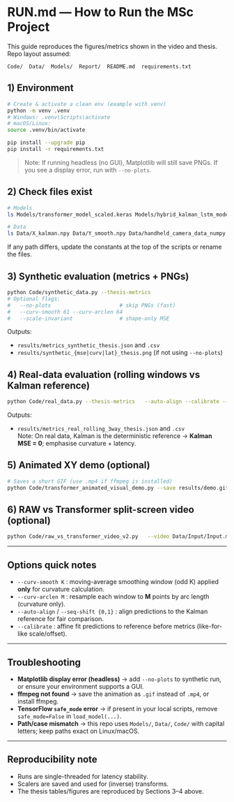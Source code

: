 # RUN.md — How to Run the MSc Project

This guide reproduces the figures/metrics shown in the video and thesis.  
Repo layout assumed:
```
Code/  Data/  Models/  Report/  README.md  requirements.txt
```

## 1) Environment

```bash
# Create & activate a clean env (example with venv)
python -m venv .venv
# Windows: .venv\Scripts\activate
# macOS/Linux:
source .venv/bin/activate

pip install --upgrade pip
pip install -r requirements.txt
```

> Note: If running headless (no GUI), Matplotlib will still save PNGs. If you see a display error, run with `--no-plots`.

## 2) Check files exist

```bash
# Models
ls Models/transformer_model_scaled.keras Models/hybrid_kalman_lstm_model.h5    Models/transformer_x_scaler.pkl Models/transformer_y_scaler.pkl

# Data
ls Data/X_kalman.npy Data/Y_smooth.npy Data/handheld_camera_data_numpy.npy
```

If any path differs, update the constants at the top of the scripts or rename the files.

## 3) Synthetic evaluation (metrics + PNGs)

```bash
python Code/synthetic_data.py --thesis-metrics
# Optional flags:
#   --no-plots                      # skip PNGs (fast)
#   --curv-smooth 61 --curv-arclen 64
#   --scale-invariant               # shape-only MSE
```

Outputs:
- `results/metrics_synthetic_thesis.json` and `.csv`
- `results/synthetic_{mse|curv|lat}_thesis.png` (if not using `--no-plots`)

## 4) Real-data evaluation (rolling windows vs Kalman reference)

```bash
python Code/real_data.py --thesis-metrics   --auto-align --calibrate --ref-range-warp   --curv-excess --curv-excess-clamp   --curv-smooth 61 --curv-smooth-models-only --curv-arclen 64
```

Outputs:
- `results/metrics_real_rolling_3way_thesis.json` and `.csv`  
Note: On real data, Kalman is the deterministic reference → **Kalman MSE = 0**; emphasise curvature + latency.

## 5) Animated XY demo (optional)

```bash
# Saves a short GIF (use .mp4 if ffmpeg is installed)
python Code/transformer_animated_visual_demo.py --save results/demo.gif
```

## 6) RAW vs Transformer split-screen video (optional)

```bash
python Code/raw_vs_transformer_video_v2.py   --video Data/Input/Input.mp4   --output results/transformer_vs_raw_jitter.mp4   --x-path Data/X_kalman.npy   --y-path Data/Y_smooth.npy   --transformer-model Models/transformer_model_scaled.keras   --x-scaler Models/transformer_x_scaler.pkl   --y-scaler Models/transformer_y_scaler.pkl   --gain 1.0 --jitter-std 2.0
```

---

## Options quick notes

- `--curv-smooth K` : moving-average smoothing window (odd K) applied **only** for curvature calculation.  
- `--curv-arclen M` : resample each window to **M** points by arc length (curvature only).  
- `--auto-align` / `--seq-shift {0,1}` : align predictions to the Kalman reference for fair comparison.  
- `--calibrate` : affine fit predictions to reference before metrics (like-for-like scale/offset).

---

## Troubleshooting

- **Matplotlib display error (headless)** → add `--no-plots` to synthetic run, or ensure your environment supports a GUI.  
- **ffmpeg not found** → save the animation as `.gif` instead of `.mp4`, or install ffmpeg.  
- **TensorFlow `safe_mode` error** → if present in your local scripts, remove `safe_mode=False` in `load_model(...)`.  
- **Path/case mismatch** → this repo uses `Models/`, `Data/`, `Code/` with capital letters; keep paths exact on Linux/macOS.

---

## Reproducibility note

- Runs are single-threaded for latency stability.  
- Scalers are saved and used for (inverse) transforms.  
- The thesis tables/figures are reproduced by Sections 3–4 above.
